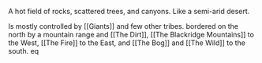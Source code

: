 A hot field of rocks, scattered trees, and canyons. Like a semi-arid desert.

Is mostly controlled by [[Giants]] and few other tribes. bordered on the north by a mountain range and [[The Dirt]], [[The Blackridge Mountains]] to the West, [[The Fire]] to the East, and [[The Bog]] and [[The Wild]] to the south.
eq

